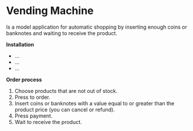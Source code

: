 # Vending Machine
Is a model application for automatic shopping by inserting enough coins or banknotes and waiting to receive the product.

**Installation**
 - ...
 - ...
 - ...

**Order process**
 1. Choose products that are not out of stock.
 2. Press to order.
 3. Insert coins or banknotes with a value equal to or greater than the product price (you can cancel or refund).
 4. Press payment.
 5. Wait to receive the product.
